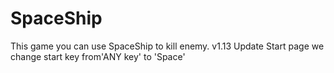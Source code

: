# SpaceShip
This game you can use SpaceShip to kill enemy.
v1.13 Update 
Start page we change start key from'ANY key' to 'Space'